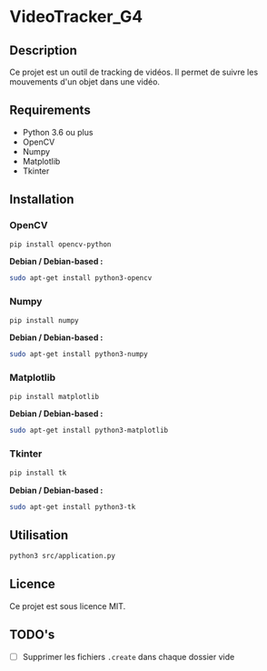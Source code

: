 # VideoTracker_G4

## Description

Ce projet est un outil de tracking de vidéos. Il permet de suivre les mouvements d'un objet dans une vidéo.

## Requirements

- Python 3.6 ou plus
- OpenCV
- Numpy
- Matplotlib
- Tkinter

## Installation

### OpenCV

```bash
pip install opencv-python
```

**Debian / Debian-based :**

```bash
sudo apt-get install python3-opencv
```

### Numpy

```bash
pip install numpy
```

**Debian / Debian-based :**

```bash
sudo apt-get install python3-numpy
```

### Matplotlib

```bash
pip install matplotlib
```

**Debian / Debian-based :**

```bash
sudo apt-get install python3-matplotlib
```

### Tkinter

```bash
pip install tk
```

**Debian / Debian-based :**

```bash
sudo apt-get install python3-tk
```

## Utilisation


```bash
python3 src/application.py
```

## Licence

Ce projet est sous licence MIT.

## TODO's

- [ ] Supprimer les fichiers `.create` dans chaque dossier vide